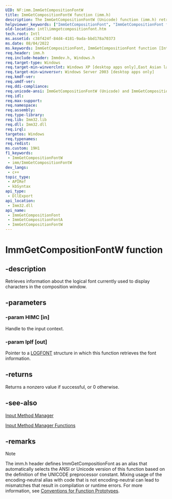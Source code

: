 ```yaml
---
UID: NF:imm.ImmGetCompositionFontW
title: ImmGetCompositionFontW function (imm.h)
description: The ImmGetCompositionFontW (Unicode) function (imm.h) retrieves information about the logical font used to display characters in the composition window.
helpviewer_keywords: ["ImmGetCompositionFont", "ImmGetCompositionFont function [Internationalization for Windows Applications]", "ImmGetCompositionFontW", "_win32_ImmGetCompositionFont", "imm/ImmGetCompositionFont", "imm/ImmGetCompositionFontW", "intl.immgetcompositionfont"]
old-location: intl\immgetcompositionfont.htm
tech.root: Intl
ms.assetid: c38f424f-84d4-4181-9ada-bbd178a70373
ms.date: 08/04/2022
ms.keywords: ImmGetCompositionFont, ImmGetCompositionFont function [Internationalization for Windows Applications], ImmGetCompositionFontA, ImmGetCompositionFontW, _win32_ImmGetCompositionFont, imm/ImmGetCompositionFont, imm/ImmGetCompositionFontA, imm/ImmGetCompositionFontW, intl.immgetcompositionfont
req.header: imm.h
req.include-header: Immdev.h, Windows.h
req.target-type: Windows
req.target-min-winverclnt: Windows XP [desktop apps only],East Asian language support installed.
req.target-min-winversvr: Windows Server 2003 [desktop apps only]
req.kmdf-ver: 
req.umdf-ver: 
req.ddi-compliance: 
req.unicode-ansi: ImmGetCompositionFontW (Unicode) and ImmGetCompositionFontA (ANSI)
req.idl: 
req.max-support: 
req.namespace: 
req.assembly: 
req.type-library: 
req.lib: Imm32.lib
req.dll: Imm32.dll
req.irql: 
targetos: Windows
req.typenames: 
req.redist: 
ms.custom: 19H1
f1_keywords:
 - ImmGetCompositionFontW
 - imm/ImmGetCompositionFontW
dev_langs:
 - c++
topic_type:
 - APIRef
 - kbSyntax
api_type:
 - DllExport
api_location:
 - Imm32.dll
api_name:
 - ImmGetCompositionFont
 - ImmGetCompositionFontA
 - ImmGetCompositionFontW
---
```


# ImmGetCompositionFontW function


## -description

Retrieves information about the logical font currently used to display characters in the composition window.

## -parameters

### -param HIMC [in]

Handle to the input context.

### -param lplf [out]

Pointer to a <a href="/windows/desktop/api/wingdi/ns-wingdi-logfonta">LOGFONT</a> structure in which this function retrieves the font information.

## -returns

Returns a nonzero value if successful, or 0 otherwise.

## -see-also

<a href="/windows/desktop/Intl/input-method-manager">Input Method Manager</a>



<a href="/windows/desktop/Intl/input-method-manager-functions">Input Method Manager Functions</a>

## -remarks

> [!NOTE]
> The imm.h header defines ImmGetCompositionFont as an alias that automatically selects the ANSI or Unicode version of this function based on the definition of the UNICODE preprocessor constant. Mixing usage of the encoding-neutral alias with code that is not encoding-neutral can lead to mismatches that result in compilation or runtime errors. For more information, see [Conventions for Function Prototypes](/windows/win32/intl/conventions-for-function-prototypes).
